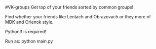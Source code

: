 #VK-groups
Get top of your friends sorted by common groups!

Find whether your friends like Lentach and Obrazovach or they more of MDK and Orlenok style.

Python3 is required!

Run as: 
python main.py